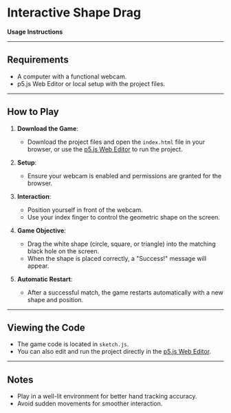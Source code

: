 # Interactive Shape Drag  
**Usage Instructions**

---

## Requirements  
- A computer with a functional webcam.  
- p5.js Web Editor or local setup with the project files.  

---

## How to Play  

1. **Download the Game**:  
   - Download the project files and open the `index.html` file in your browser, or use the [p5.js Web Editor](https://editor.p5js.org/) to run the project.  

2. **Setup**:  
   - Ensure your webcam is enabled and permissions are granted for the browser.  

3. **Interaction**:  
   - Position yourself in front of the webcam.  
   - Use your index finger to control the geometric shape on the screen.  

4. **Game Objective**:  
   - Drag the white shape (circle, square, or triangle) into the matching black hole on the screen.  
   - When the shape is placed correctly, a "Success!" message will appear.  

5. **Automatic Restart**:  
   - After a successful match, the game restarts automatically with a new shape and position.  

---

## Viewing the Code  

- The game code is located in `sketch.js`.  
- You can also edit and run the project directly in the [p5.js Web Editor](https://editor.p5js.org/).  

---

## Notes  
- Play in a well-lit environment for better hand tracking accuracy.  
- Avoid sudden movements for smoother interaction.  
